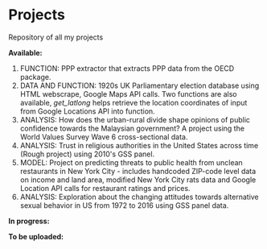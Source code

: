 # Projects
Repository of all my projects

**Available:**
1. FUNCTION: PPP extractor that extracts PPP data from the OECD package.
2. DATA AND FUNCTION: 1920s UK Parliamentary election database using HTML webscrape, Google Maps API calls. Two functions are also available, *get_latlong* helps retrieve the location coordinates of input from Google Locations API into function. 
3. ANALYSIS: How does the urban-rural divide shape opinions of public confidence towards the Malaysian government? A project using the World Values Survey Wave 6 cross-sectional data. 
4. ANALYSIS: Trust in religious authorities in the United States across time (Rough project) using 2010's GSS panel.
5. MODEL: Project on predicting threats to public health from unclean restaurants in New York City - includes handcoded ZIP-code level data on income and land area, modified New York City rats data and Google Location API calls for restaurant ratings and prices.
6. ANALYSIS: Exploration about the changing attitudes towards alternative sexual behavior in US from 1972 to 2016 using GSS panel data. 

**In progress:**


**To be uploaded:**



